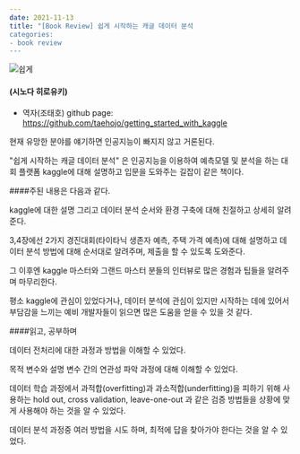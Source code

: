 ```yaml
---
date: 2021-11-13
title: "[Book Review] 쉽게 시작하는 캐글 데이터 분석
categories: 
- book review
---
```

![쉽게](https://user-images.githubusercontent.com/88778387/141611386-a147e14c-7281-4d7d-a7e7-03bf8f91a99b.PNG)
#### (시노다 히로유키)
+ 역자(조태호) github page: https://github.com/taehojo/getting_started_with_kaggle




현재 유망한 분야를 얘기하면 인공지능이 빠지지 않고 거론된다.

"쉽게 시작하는 캐글 데이터 분석" 은 인공지능을 이용하여 예측모델 및 분석을 하는 대회 플랫폼 kaggle에 대해 설명하고 입문을 도와주는 길잡이 같은 책이다.

 

####주된 내용은 다음과 같다.

kaggle에 대한 설명 그리고 데이터 분석 순서와 환경 구축에 대해 친절하고 상세히 알려준다.

3,4장에선 2가지 경진대회(타이타닉 생존자 예측, 주택 가격 예측)에 대해 설명하고 데이터 분석 방법에 대해 순서대로 알려주며, 제출을 할 수 있도록 도와준다.

그 이후엔 kaggle 마스터와 그랜드 마스터 분들의 인터뷰로 많은 경험과 팁들을 알려주며 마무리한다.
 

평소 kaggle에 관심이 있었다거나, 데이터 분석에 관심이 있지만 시작하는 데에 있어서 부담감을 느끼는 예비 개발자들이 읽으면 많은 도움을 얻을 수 있을 것 같다.



####읽고, 공부하며

 

데이터 전처리에 대한 과정과 방법을 이해할 수 있었다.

 
목적 변수와 설명 변수 간의 연관성 파악 과정에 대해 이해할 수 있었다.

 
데이터 학습 과정에서 과적합(overfitting)과 과소적합(underfitting)을 피하기 위해 사용하는 hold out, cross validation, leave-one-out 과 같은 검증 방법들을 상황에 맞게 사용해야 하는 것을 알 수 있었다.

 
데이터 분석 과정중 여러 방법을 시도 하며, 최적에 답을 찾아가야 한다는 것을 알 수 있었다.
